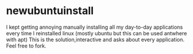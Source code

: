 # newubuntuinstall

I kept getting annoying manually installing all my day-to-day applications every time I reinstalled linux (mostly ubuntu but this can be used antwhere with apt)
This is the solution,interactive and asks about every application. Feel free to fork. 
